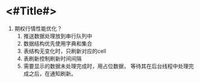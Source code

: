 #  <#Title#>
1. 期权行情性能优化？
   1. 推送数据处理放到串行队列中
   2. 数据结构优先使用字典和集合
   3. 表结构无变化时，只刷新对应的cell
   4. 表刷新控制刷新时间间隔
   5. 需要显示的数据未处理完成时，用占位数据， 等待其在后台线程中处理完成之后，在通知刷新。
